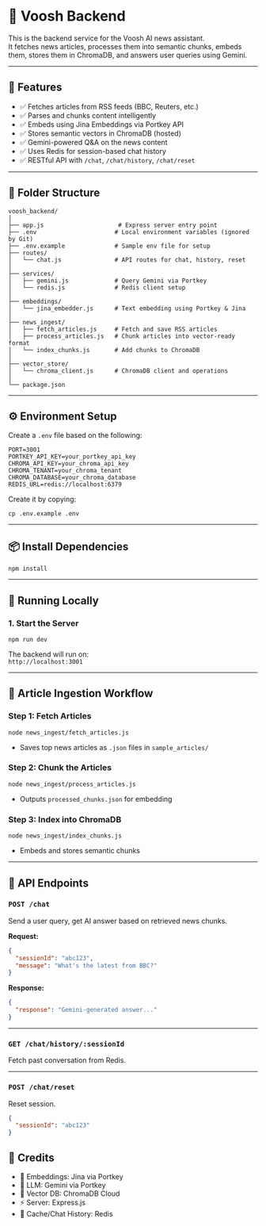 # 🧠 Voosh Backend

This is the backend service for the Voosh AI news assistant.  
It fetches news articles, processes them into semantic chunks, embeds them, stores them in ChromaDB, and answers user queries using Gemini.

---

## 🚀 Features

- ✅ Fetches articles from RSS feeds (BBC, Reuters, etc.)
- ✅ Parses and chunks content intelligently
- ✅ Embeds using Jina Embeddings via Portkey API
- ✅ Stores semantic vectors in ChromaDB (hosted)
- ✅ Gemini-powered Q&A on the news content
- ✅ Uses Redis for session-based chat history
- ✅ RESTful API with `/chat`, `/chat/history`, `/chat/reset`

---

## 📁 Folder Structure

```
voosh_backend/
│
├── app.js                     # Express server entry point
├── .env                      # Local environment variables (ignored by Git)
├── .env.example              # Sample env file for setup
├── routes/
│   └── chat.js               # API routes for chat, history, reset
│
├── services/
│   ├── gemini.js             # Query Gemini via Portkey
│   └── redis.js              # Redis client setup
│
├── embeddings/
│   └── jina_embedder.js      # Text embedding using Portkey & Jina
│
├── news_ingest/
│   ├── fetch_articles.js     # Fetch and save RSS articles
│   ├── process_articles.js   # Chunk articles into vector-ready format
│   └── index_chunks.js       # Add chunks to ChromaDB
│
├── vector_store/
│   └── chroma_client.js      # ChromaDB client and operations
│
└── package.json
```

---

## ⚙️ Environment Setup

Create a `.env` file based on the following:

```
PORT=3001
PORTKEY_API_KEY=your_portkey_api_key
CHROMA_API_KEY=your_chroma_api_key
CHROMA_TENANT=your_chroma_tenant
CHROMA_DATABASE=your_chroma_database
REDIS_URL=redis://localhost:6379
```

Create it by copying:

```
cp .env.example .env
```

---

## 📦 Install Dependencies

```
npm install
```

---

## 🧪 Running Locally

### 1. Start the Server

```
npm run dev
```

The backend will run on:  
`http://localhost:3001`

---

## 📰 Article Ingestion Workflow

### Step 1: Fetch Articles

```
node news_ingest/fetch_articles.js
```

- Saves top news articles as `.json` files in `sample_articles/`

### Step 2: Chunk the Articles

```
node news_ingest/process_articles.js
```

- Outputs `processed_chunks.json` for embedding

### Step 3: Index into ChromaDB

```
node news_ingest/index_chunks.js
```

- Embeds and stores semantic chunks

---

## 🧠 API Endpoints

### `POST /chat`

Send a user query, get AI answer based on retrieved news chunks.

**Request:**

```json
{
  "sessionId": "abc123",
  "message": "What's the latest from BBC?"
}
```

**Response:**

```json
{
  "response": "Gemini-generated answer..."
}
```

---

### `GET /chat/history/:sessionId`

Fetch past conversation from Redis.

---

### `POST /chat/reset`

Reset session.

```json
{
  "sessionId": "abc123"
}
```
## 🙏 Credits

- 🧩 Embeddings: Jina via Portkey
- 🧠 LLM: Gemini via Portkey
- 🧠 Vector DB: ChromaDB Cloud
- ⚡ Server: Express.js
- 💬 Cache/Chat History: Redis
